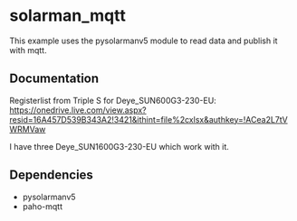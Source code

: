 # solarman_mqtt

This example uses the pysolarmanv5 module to read data and publish it with mqtt.


## Documentation

Registerlist from Triple S for Deye_SUN600G3-230-EU: 
https://onedrive.live.com/view.aspx?resid=16A457D539B343A2!3421&ithint=file%2cxlsx&authkey=!ACea2L7tVWRMVaw

I have three Deye_SUN1600G3-230-EU which work with it.
 

## Dependencies

- pysolarmanv5
- paho-mqtt
